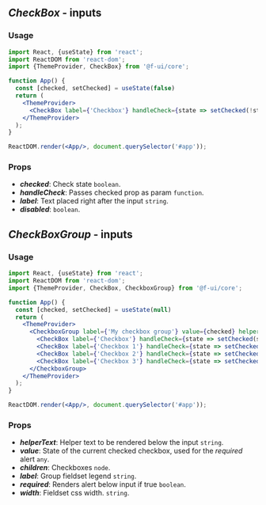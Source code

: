 ## *CheckBox* - inputs
### Usage

```jsx
import React, {useState} from 'react';
import ReactDOM from 'react-dom';
import {ThemeProvider, CheckBox} from '@f-ui/core';

function App() {
  const [checked, setChecked] = useState(false)
  return (
    <ThemeProvider>
      <CheckBox label={'Checkbox'} handleCheck={state => setChecked(!state)} checked={checked}/>
    </ThemeProvider>
  );
}

ReactDOM.render(<App/>, document.querySelector('#app'));
```

### Props
- ***checked***: Check state `boolean`.
- ***handleCheck***: Passes checked prop as param `function`.
- ***label***: Text placed right after the input `string`.
- ***disabled***: `boolean`.



## *CheckBoxGroup* - inputs
### Usage

```jsx
import React, {useState} from 'react';
import ReactDOM from 'react-dom';
import {ThemeProvider, CheckBox, CheckboxGroup} from '@f-ui/core';

function App() {
  const [checked, setChecked] = useState(null)
  return (
    <ThemeProvider>
      <CheckboxGroup label={'My checkbox group'} value={checked} helperText={'HELP'}>
        <CheckBox label={'Checkbox'} handleCheck={state => setChecked(state ? null : 0)} checked={checked === 0}/>
        <CheckBox label={'Checkbox 1'} handleCheck={state => setChecked(state ? null : 1)} checked={checked === 1}/>
        <CheckBox label={'Checkbox 2'} handleCheck={state => setChecked(state ? null : 2)} checked={checked === 2}/>
        <CheckBox label={'Checkbox 3'} handleCheck={state => setChecked(state ? null : 3)} checked={checked === 3}/>
      </CheckboxGroup>
    </ThemeProvider>
  );
}

ReactDOM.render(<App/>, document.querySelector('#app'));
```

### Props
- ***helperText***: Helper text to be rendered below the input `string`.
- ***value***: State of the current checked checkbox, used for the _required_ alert `any`.
- ***children***: Checkboxes `node`.
- ***label***: Group fieldset legend `string`.
- ***required***: Renders alert below input if true `boolean`.
- ***width***: Fieldset css width. `string`.


